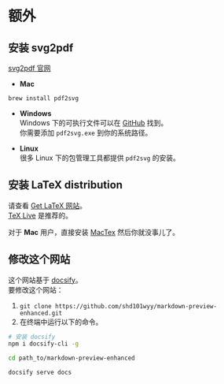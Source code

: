 # 额外
## 安装 svg2pdf
[svg2pdf 官网](http://www.cityinthesky.co.uk/opensource/pdf2svg/)  
* **Mac**  
```bash
brew install pdf2svg
```  
* **Windows**  
Windows 下的可执行文件可以在 [GitHub](https://github.com/jalios/pdf2svg-windows) 找到。  
你需要添加 `pdf2svg.exe` 到你的系统路径。    


* **Linux**   
很多 Linux 下的包管理工具都提供 `pdf2svg` 的安装。  

## 安装 LaTeX distribution  
请查看 [Get LaTeX 网站](https://www.latex-project.org/get/)。  
[TeX Live](http://www.tug.org/texlive/) 是推荐的。  

对于 **Mac** 用户，直接安装 [MacTex](https://www.tug.org/mactex) 然后你就没事儿了。     


## 修改这个网站  
这个网站基于 [docsify](https://docsify.js.org/#/)。     
要修改这个网站：  

1. `git clone https://github.com/shd101wyy/markdown-preview-enhanced.git`  
2. 在终端中运行以下的命令。   

```bash
# 安装 docsify  
npm i docsify-cli -g

cd path_to/markdown-preview-enhanced  

docsify serve docs  
```

